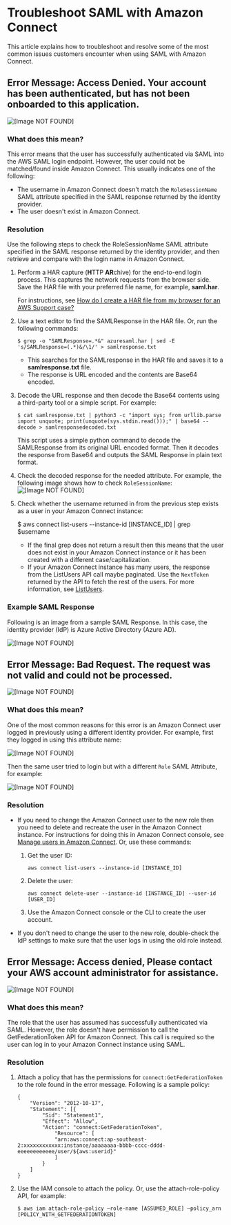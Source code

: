 # Troubleshoot SAML with Amazon Connect<a name="troubleshoot-saml"></a>

This article explains how to troubleshoot and resolve some of the most common issues customers encounter when using SAML with Amazon Connect\.

## Error Message: Access Denied\. Your account has been authenticated, but has not been onboarded to this application\.<a name="troubleshoot-saml-access-denied"></a>

![\[Image NOT FOUND\]](http://docs.aws.amazon.com/connect/latest/adminguide/images/saml-troubleshooting-access-denied.png)

### What does this mean?<a name="troubleshoot-saml-access-denied-what"></a>

This error means that the user has successfully authenticated via SAML into the AWS SAML login endpoint\. However, the user could not be matched/found inside Amazon Connect\. This usually indicates one of the following: 
+ The username in Amazon Connect doesn't match the `RoleSessionName` SAML attribute specified in the SAML response returned by the identity provider\.
+ The user doesn't exist in Amazon Connect\.

### Resolution<a name="troubleshoot-saml-access-denied-resolution"></a>

Use the following steps to check the RoleSessionName SAML attribute specified in the SAML response returned by the identity provider, and then retrieve and compare with the login name in Amazon Connect\. 

1. Perform a HAR capture \(**H**TTP **AR**chive\) for the end\-to\-end login process\. This captures the network requests from the browser side\. Save the HAR file with your preferred file name, for example, **saml\.har**\. 

   For instructions, see [How do I create a HAR file from my browser for an AWS Support case?](https://aws.amazon.com/premiumsupport/knowledge-center/support-case-browser-har-file/) 

1. Use a text editor to find the SAMLResponse in the HAR file\. Or, run the following commands:

   `$ grep -o "SAMLResponse=.*&" azuresaml.har | sed -E 's/SAMLResponse=(.*)&/\1/' > samlresponse.txt`
   + This searches for the SAMLresponse in the HAR file and saves it to a **samlresponse\.txt** file\.
   + The response is URL encoded and the contents are Base64 encoded\.

1. Decode the URL response and then decode the Base64 contents using a third\-party tool or a simple script\. For example:

   `$ cat samlresponse.txt | python3 -c "import sys; from urllib.parse import unquote; print(unquote(sys.stdin.read()));" | base64 --decode > samlresponsedecoded.txt`

   This script uses a simple python command to decode the SAMLResponse from its original URL encoded format\. Then it decodes the response from Base64 and outputs the SAML Response in plain text format\.

1. Check the decoded response for the needed attribute\. For example, the following image shows how to check `RoleSessionName`:  
![\[Image NOT FOUND\]](http://docs.aws.amazon.com/connect/latest/adminguide/images/saml-troubleshooting-rolesessionname.png)

1. Check whether the username returned in from the previous step exists as a user in your Amazon Connect instance:

   $ aws connect list\-users \-\-instance\-id \[INSTANCE\_ID\] \| grep $username
   + If the final grep does not return a result then this means that the user does not exist in your Amazon Connect instance or it has been created with a different case/capitalization\.
   + If your Amazon Connect instance has many users, the response from the ListUsers API call maybe paginated\. Use the `NextToken` returned by the API to fetch the rest of the users\. For more information, see [ListUsers](https://docs.aws.amazon.com/connect/latest/APIReference/API_ListUsers.html)\.

### Example SAML Response<a name="example-samlresponse"></a>

Following is an image from a sample SAML Response\. In this case, the identity provider \(IdP\) is Azure Active Directory \(Azure AD\)\.

![\[Image NOT FOUND\]](http://docs.aws.amazon.com/connect/latest/adminguide/images/saml-troubleshooting-saml-response.png)

## Error Message: Bad Request\. The request was not valid and could not be processed\.<a name="troubleshoot-saml-bad-request"></a>

![\[Image NOT FOUND\]](http://docs.aws.amazon.com/connect/latest/adminguide/images/saml-troubleshooting-bad-request.png)

### What does this mean?<a name="troubleshoot-saml-bad-request-what"></a>

One of the most common reasons for this error is an Amazon Connect user logged in previously using a different identity provider\. For example, first they logged in using this attribute name: 

![\[Image NOT FOUND\]](http://docs.aws.amazon.com/connect/latest/adminguide/images/saml-troubleshooting-old-attribute-name-login.png)

Then the same user tried to login but with a different `Role` SAML Attribute, for example: 

![\[Image NOT FOUND\]](http://docs.aws.amazon.com/connect/latest/adminguide/images/saml-troubleshooting-new-attribute-name-login.png)

### Resolution<a name="troubleshoot-saml-bad-request-resolution"></a>
+ If you need to change the Amazon Connect user to the new role then you need to delete and recreate the user in the Amazon Connect instance\. For instructions for doing this in Amazon Connect console, see [Manage users in Amazon Connect](manage-users.md)\. Or, use these commands: 

  1. Get the user ID:

     `aws connect list-users --instance-id [INSTANCE_ID]`

  1. Delete the user:

     `aws connect delete-user --instance-id [INSTANCE_ID] --user-id [USER_ID]` 

  1. Use the Amazon Connect console or the CLI to create the user account\.
+ If you don't need to change the user to the new role, double\-check the IdP settings to make sure that the user logs in using the old role instead\.

## Error Message: Access denied, Please contact your AWS account administrator for assistance\.<a name="troubleshoot-saml-contact-admin"></a>

![\[Image NOT FOUND\]](http://docs.aws.amazon.com/connect/latest/adminguide/images/saml-troubleshooting-access-denied-admin.png)

### What does this mean?<a name="troubleshoot-saml-bad-request-what"></a>

The role that the user has assumed has successfully authenticated via SAML\. However, the role doesn't have permission to call the GetFederationToken API for Amazon Connect\. This call is required so the user can log in to your Amazon Connect instance using SAML\.

### Resolution<a name="troubleshoot-saml-bad-request-resolution"></a>

1. Attach a policy that has the permissions for `connect:GetFederationToken` to the role found in the error message\. Following is a sample policy:

   ```
   {
       "Version": "2012-10-17",
       "Statement": [{
           "Sid": "Statement1",
           "Effect": "Allow",
           "Action": "connect:GetFederationToken",
               "Resource": [
               "arn:aws:connect:ap-southeast-2:xxxxxxxxxxxx:instance/aaaaaaaa-bbbb-cccc-dddd-eeeeeeeeeeee/user/${aws:userid}"
               ]
           }
       ]
   }
   ```

1. Use the IAM console to attach the policy\. Or, use the attach\-role\-policy API, for example:

   `$ aws iam attach-role-policy —role-name [ASSUMED_ROLE] —policy_arn [POLICY_WITH_GETFEDERATIONTOKEN]`
